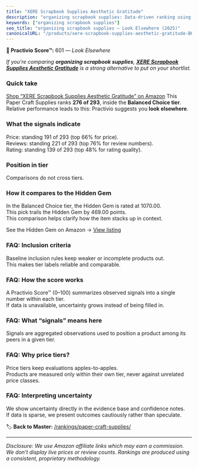 ```yaml
---
title: "XERE Scrapbook Supplies Aesthetic Gratitude"
description: "organizing scrapbook supplies: Data-driven ranking using the Practivio Score™. Positioned by quality, value, demand, findability, momentum."
keywords: ["organizing scrapbook supplies"]
seo_title: "organizing scrapbook supplies — Look Elsewhere (2025)"
canonicalURL: "/products/xere-scrapbook-supplies-aesthetic-gratitude-B0C9YW5MH5/"
---
```


**🚫 Practivio Score™:** 601 — _Look Elsewhere_


*If you're comparing **organizing scrapbook supplies**, **[XERE Scrapbook Supplies Aesthetic Gratitude](https://www.amazon.com/dp/B0C9YW5MH5?tag=practivio-20)** is a strong alternative to put on your shortlist.*
### Quick take
[Shop “XERE Scrapbook Supplies Aesthetic Gratitude” on Amazon](https://www.amazon.com/dp/B0C9YW5MH5?tag=practivio-20)
This Paper Craft Supplies ranks **276 of 293**, inside the **Balanced Choice tier**.  
Relative performance leads to this: Practivio suggests you **look elsewhere**.

### What the signals indicate
Price: standing 191 of 293 (top 66% for price).  
Reviews: standing 221 of 293 (top 76% for review numbers).  
Rating: standing 139 of 293 (top 48% for rating quality).  

### Position in tier
Comparisons do not cross tiers.

### How it compares to the Hidden Gem
In the Balanced Choice tier, the Hidden Gem is rated at 1070.00.  
This pick trails the Hidden Gem by 469.00 points.  
This comparison helps clarify how the item stacks up in context.  

See the Hidden Gem on Amazon → [View listing](https://www.amazon.com/dp/B01GIJLSGG?tag=practivio-20)

### FAQ: Inclusion criteria
Baseline inclusion rules keep weaker or incomplete products out.  
This makes tier labels reliable and comparable.

### FAQ: How the score works
A Practivio Score™ (0–100) summarizes observed signals into a single number within each tier.  
If data is unavailable, uncertainty grows instead of being filled in.

### FAQ: What “signals” means here
Signals are aggregated observations used to position a product among its peers in a given tier.

### FAQ: Why price tiers?
Price tiers keep evaluations apples-to-apples.  
Products are measured only within their own tier, never against unrelated price classes.

### FAQ: Interpreting uncertainty
We show uncertainty directly in the evidence base and confidence notes.  
If data is sparse, we present outcomes cautiously rather than speculate.


🏷️ **Back to Master:** [/rankings/paper-craft-supplies/](/rankings/paper-craft-supplies/)

---
_Disclosure: We use Amazon affiliate links which may earn a commission. We don’t display live prices or review counts. Rankings are produced using a consistent, proprietary methodology._
